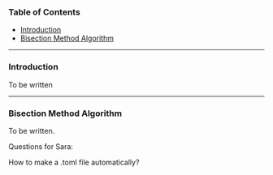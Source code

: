 ### Table of Contents
* [Introduction](#introduction)
* [Bisection Method Algorithm](#algo)

---

### Introduction

To be written

---

### Bisection Method Algorithm <a name="algo"></a>

To be written.


Questions for Sara:

How to make a .toml file automatically?
